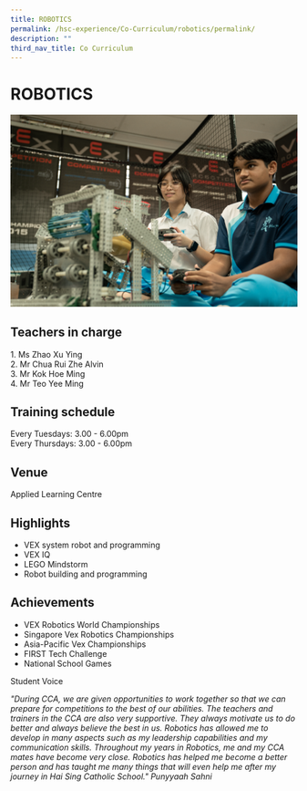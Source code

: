 ```yaml
---
title: ROBOTICS
permalink: /hsc-experience/Co-Curriculum/robotics/permalink/
description: ""
third_nav_title: Co Curriculum
---
```

ROBOTICS
========

![](/images/CCA/cca%20robotics%20tab%204.png)

Teachers in charge
------------------

1\. Ms Zhao Xu Ying  
2\. Mr Chua Rui Zhe Alvin  
3. Mr Kok Hoe Ming   
4\. Mr Teo Yee Ming

Training schedule
-----------------

Every Tuesdays: 3.00 - 6.00pm  
Every Thursdays: 3.00 - 6.00pm

Venue
-----

Applied Learning Centre

Highlights
----------

*   VEX system robot and programming 
*   VEX IQ 
*   LEGO Mindstorm 
*   Robot building and programming

Achievements
------------

*   VEX Robotics World Championships 
*   Singapore Vex Robotics Championships 
*   Asia-Pacific Vex Championships 
*   FIRST Tech Challenge 
*   National School Games

Student Voice

*"During CCA, we are given opportunities to work together so that we can prepare for competitions to the best of our abilities. The teachers and trainers in the CCA are also very supportive. They always motivate us to do better and always believe the best in us. Robotics has allowed me to develop in many aspects such as my leadership capabilities and my communication skills. Throughout my years in Robotics, me and my CCA mates have become very close. Robotics has helped me become a better person and has taught me many things that will even help me after my journey in Hai Sing Catholic School."
Punyyaah Sahni*